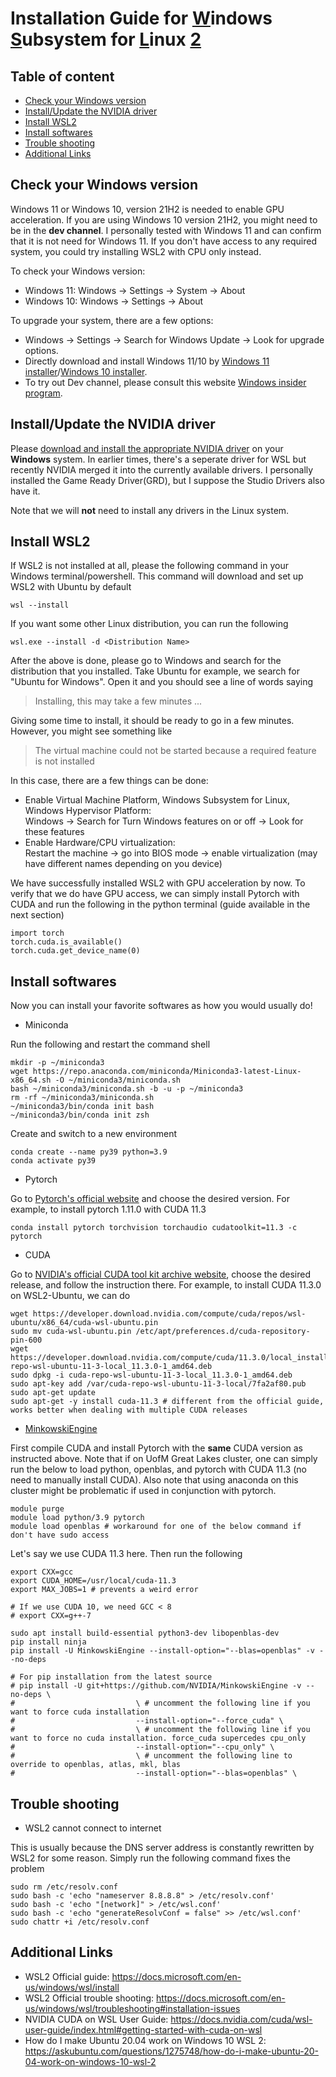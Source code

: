 # Installation Guide for <ins>W</ins>indows <ins>S</ins>ubsystem for <ins>L</ins>inux <ins>2</ins>

## Table of content

- [Check your Windows version](#windows)
- [Install/Update the NVIDIA driver](#driver)
- [Install WSL2](#wsl)
- [Install softwares](#software)
- [Trouble shooting](#shoot)
- [Additional Links](#link)

  
## Check your Windows version <a id="windows">
  
Windows 11 or Windows 10, version 21H2 is needed to enable GPU acceleration. If you are using Windows 10 version 21H2, you might need to be in the **dev channel**. I personally tested with Windows 11 and can confirm that it is not need for Windows 11. If you don't have access to any required system, you could try installing WSL2 with CPU only instead.
  
To check your Windows version: 
  
- Windows 11: Windows -> Settings -> System -> About
- Windows 10: Windows -> Settings -> About
  
To upgrade your system, there are a few options:
  
- Windows -> Settings -> Search for Windows Update -> Look for upgrade options.
- Directly download and install Windows 11/10 by [Windows 11 installer](https://www.microsoft.com/software-download/windows11)/[Windows 10 installer](https://www.microsoft.com/en-us/software-download/windows10).
- To try out Dev channel, please consult this website [Windows insider program](https://docs.microsoft.com/en-us/windows-insider/get-started).
  
## Install/Update the NVIDIA driver <a id="driver">
  
Please [download and install the appropriate NVIDIA driver](https://www.nvidia.com/download/index.aspx) on your **Windows** system. In earlier times, there's a seperate driver for WSL but recently NVIDIA merged it into the currently available drivers. I personally installed the Game Ready Driver(GRD), but I suppose the Studio Drivers also have it. 
  
Note that we will **not** need to install any drivers in the Linux system.
  
## Install WSL2 <a id="wsl">
  
If WSL2 is not installed at all, please the following command in your Windows terminal/powershell. This command will download and set up WSL2 with Ubuntu by default
```
wsl --install
```
If you want some other Linux distribution, you can run the following 
```
wsl.exe --install -d <Distribution Name>
```
After the above is done, please go to Windows and search for the distribution that you installed. Take Ubuntu for example, we search for "Ubuntu for Windows". Open it and you should see a line of words saying
  

> Installing, this may take a few minutes ...
  
Giving some time to install, it should be ready to go in a few minutes. However, you might see something like
  
> The virtual machine could not be started because a required feature is not installed
  
In this case, there are a few things can be done:
- Enable Virtual Machine Platform, Windows Subsystem for Linux, Windows Hypervisor Platform: <br>Windows -> Search for Turn Windows features on or off -> Look for these features
- Enable Hardware/CPU virtualization:<br>Restart the machine -> go into BIOS mode -> enable virtualization (may have different names depending on you device)
  
We have successfully installed WSL2 with GPU acceleration by now. To verify that we do have GPU access, we can simply install Pytorch with CUDA and run the following in the python terminal (guide available in the next section)
```
import torch
torch.cuda.is_available()
torch.cuda.get_device_name(0)
```
  
  
## Install softwares <a id="software">
  
Now you can install your favorite softwares as how you would usually do! 
  
- Miniconda
  
Run the following and restart the command shell
```
mkdir -p ~/miniconda3
wget https://repo.anaconda.com/miniconda/Miniconda3-latest-Linux-x86_64.sh -O ~/miniconda3/miniconda.sh
bash ~/miniconda3/miniconda.sh -b -u -p ~/miniconda3
rm -rf ~/miniconda3/miniconda.sh
~/miniconda3/bin/conda init bash
~/miniconda3/bin/conda init zsh
```
Create and switch to a new environment
```
conda create --name py39 python=3.9
conda activate py39
```
  
- Pytorch
  
Go to [Pytorch's official website](https://pytorch.org/get-started/locally/) and choose the desired version. For example, to install pytorch 1.11.0 with CUDA 11.3
```
conda install pytorch torchvision torchaudio cudatoolkit=11.3 -c pytorch
```

- CUDA

Go to [NVIDIA's official CUDA tool kit archive website](https://developer.nvidia.com/cuda-toolkit-archive), choose the desired release, and follow the instruction there. For example, to install CUDA 11.3.0 on WSL2-Ubuntu, we can do
```
wget https://developer.download.nvidia.com/compute/cuda/repos/wsl-ubuntu/x86_64/cuda-wsl-ubuntu.pin
sudo mv cuda-wsl-ubuntu.pin /etc/apt/preferences.d/cuda-repository-pin-600
wget https://developer.download.nvidia.com/compute/cuda/11.3.0/local_installers/cuda-repo-wsl-ubuntu-11-3-local_11.3.0-1_amd64.deb
sudo dpkg -i cuda-repo-wsl-ubuntu-11-3-local_11.3.0-1_amd64.deb
sudo apt-key add /var/cuda-repo-wsl-ubuntu-11-3-local/7fa2af80.pub
sudo apt-get update
sudo apt-get -y install cuda-11.3 # different from the official guide, works better when dealing with multiple CUDA releases
```

- [MinkowskiEngine](https://github.com/NVIDIA/MinkowskiEngine)
  
First compile CUDA and install Pytorch with the **same** CUDA version as instructed above. Note that if on UofM Great Lakes cluster, one can simply run the below to load python, openblas, and pytorch with CUDA 11.3 (no need to manually install CUDA). Also note that using anaconda on this cluster might be problematic if used in conjunction with pytorch.
```
module purge
module load python/3.9 pytorch
module load openblas # workaround for one of the below command if don't have sudo access
```

Let's say we use CUDA 11.3 here. Then run the following
```
export CXX=gcc
export CUDA_HOME=/usr/local/cuda-11.3
export MAX_JOBS=1 # prevents a weird error
  
# If we use CUDA 10, we need GCC < 8
# export CXX=g++-7
  
sudo apt install build-essential python3-dev libopenblas-dev
pip install ninja
pip install -U MinkowskiEngine --install-option="--blas=openblas" -v --no-deps
  
# For pip installation from the latest source
# pip install -U git+https://github.com/NVIDIA/MinkowskiEngine -v --no-deps \
#                           \ # uncomment the following line if you want to force cuda installation
#                           --install-option="--force_cuda" \
#                           \ # uncomment the following line if you want to force no cuda installation. force_cuda supercedes cpu_only
#                           --install-option="--cpu_only" \
#                           \ # uncomment the following line to override to openblas, atlas, mkl, blas
#                           --install-option="--blas=openblas" \
```

  
## Trouble shooting <a id="shoot">
- WSL2 cannot connect to internet
  
This is usually because the DNS server address is constantly rewritten by WSL2 for some reason. Simply run the following command fixes the problem
```
sudo rm /etc/resolv.conf
sudo bash -c 'echo "nameserver 8.8.8.8" > /etc/resolv.conf'
sudo bash -c 'echo "[network]" > /etc/wsl.conf'
sudo bash -c 'echo "generateResolvConf = false" >> /etc/wsl.conf'
sudo chattr +i /etc/resolv.conf
```
  
## Additional Links <a id="link">
- WSL2 Official guide: https://docs.microsoft.com/en-us/windows/wsl/install 
- WSL2 Official trouble shooting: https://docs.microsoft.com/en-us/windows/wsl/troubleshooting#installation-issues 
- NVIDIA CUDA on WSL User Guide: https://docs.nvidia.com/cuda/wsl-user-guide/index.html#getting-started-with-cuda-on-wsl
- How do I make Ubuntu 20.04 work on Windows 10 WSL 2: https://askubuntu.com/questions/1275748/how-do-i-make-ubuntu-20-04-work-on-windows-10-wsl-2

